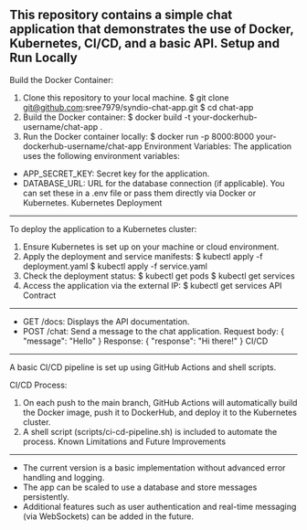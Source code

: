 This repository contains a simple chat application that demonstrates the use of Docker, Kubernetes,
CI/CD, and a basic API.
Setup and Run Locally
---------------------
Build the Docker Container:
1. Clone this repository to your local machine.
$ git clone git@github.com:sree7979/syndio-chat-app.git
$ cd chat-app
2. Build the Docker container:
$ docker build -t your-dockerhub-username/chat-app .
3. Run the Docker container locally:
$ docker run -p 8000:8000 your-dockerhub-username/chat-app
Environment Variables:
The application uses the following environment variables:
- APP_SECRET_KEY: Secret key for the application.
- DATABASE_URL: URL for the database connection (if applicable).
You can set these in a .env file or pass them directly via Docker or Kubernetes.
Kubernetes Deployment
----------------------
To deploy the application to a Kubernetes cluster:
1. Ensure Kubernetes is set up on your machine or cloud environment.
2. Apply the deployment and service manifests:
$ kubectl apply -f deployment.yaml
$ kubectl apply -f service.yaml
3. Check the deployment status:
$ kubectl get pods
$ kubectl get services
4. Access the application via the external IP:
$ kubectl get services
API Contract
------------
- GET /docs: Displays the API documentation.
- POST /chat: Send a message to the chat application.
Request body:
{ "message": "Hello" }
Response:
{ "response": "Hi there!" }
CI/CD
-----
A basic CI/CD pipeline is set up using GitHub Actions and shell scripts.

CI/CD Process:
1. On each push to the main branch, GitHub Actions will automatically build the Docker image, push
it to DockerHub, and deploy it to the Kubernetes cluster.
2. A shell script (scripts/ci-cd-pipeline.sh) is included to automate the process.
Known Limitations and Future Improvements
-----------------------------------------
- The current version is a basic implementation without advanced error handling and logging.
- The app can be scaled to use a database and store messages persistently.
- Additional features such as user authentication and real-time messaging (via WebSockets) can be
added in the future.

